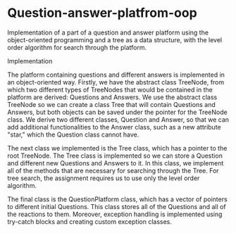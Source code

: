 # Question-answer-platfrom-oop
Implementation of a part of a question and answer platform using the object-oriented programming and a tree as a data structure, with the level order algorithm for search through the platform.

Implementation

The platform containing questions and different answers is implemented in an object-oriented way. Firstly, we have the abstract class TreeNode, from which two different types of TreeNodes that would be contained in the platform are derived: Questions and Answers. We use the abstract class TreeNode so we can create a class Tree that will contain Questions and Answers, but both objects can be saved under the pointer for the TreeNode class. We derive two different classes, Question and Answer, so that we can add additional functionalities to the Answer class, such as a new attribute "star," which the Question class cannot have.

The next class we implemented is the Tree class, which has a pointer to the root TreeNode. The Tree class is implemented so we can store a Question and different new Questions and Answers to it. In this class, we implement all of the methods that are necessary for searching through the Tree. For tree search, the assignment requires us to use only the level order algorithm.

The final class is the QuestionPlatform class, which has a vector of pointers to different initial Questions. This class stores all of the Questions and all of the reactions to them. Moreover, exception handling is implemented using try-catch blocks and creating custom exception classes.
